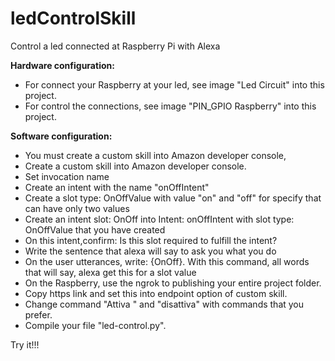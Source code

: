 # ledControlSkill
Control a led connected at Raspberry Pi with Alexa

<b>Hardware configuration:</b>

- For connect your Raspberry at your led, see image "Led Circuit" into this project.
- For control the connections, see image "PIN_GPIO Raspberry" into this project.

<b>Software configuration:</b>

- You must create a custom skill into Amazon developer console,
- Create a custom skill into Amazon developer console.
- Set invocation name
- Create an intent with the name "onOffIntent"
- Create a slot type: OnOffValue with value "on" and "off" for specify that can have only two values
- Create an intent slot: OnOff into Intent: onOffIntent with slot type: OnOffValue that you have created
- On this intent,confirm: Is this slot required to fulfill the intent?
- Write the sentence that alexa will say to ask you what you do
- On the user utterances, write: {OnOff}. With this command, all words that will say, alexa get this for a slot value
- On the Raspberry, use the ngrok to publishing your entire project folder.
- Copy https link and set this into endpoint option of custom skill.
- Change command "Attiva " and "disattiva" with commands that you prefer.
- Compile your file "led-control.py".

Try it!!!
